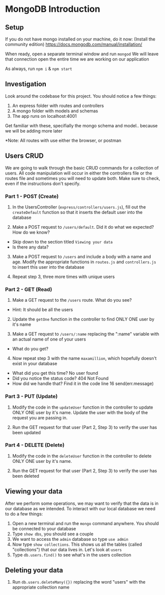 # MongoDB Introduction

## Setup
If you do not have mongo installed on your machine, do it now:
(Install the community edition)
https://docs.mongodb.com/manual/installation/

When ready, open a separate terminal window and run `mongod`
We will leave that connection open the entire time we are working
on our application

As always, run `npm i` & `npm start`

## Investigation
Look around the codebase for this project. You should notice a few things:
1. An express folder with routes and controllers
2. A mongo folder with models and schemas
3. The app runs on localhost:4001

Get familiar with these, specifially the mongo schema and model.. because we will be adding more later

*Note: All routes with use either the browser, or postman

## Users CRUD
We are going to walk through the basic CRUD commands for a collection of users. All code manipulation will occur in either the controllers file or the routes file and sometimes you will need to update both. Make sure to check, even if the instructions don't specify. 

### Part 1 - POST (Create)

1. In the UsersController (`express/controllers/users.js`), fill out the `createDefault` function so that it inserts the default user into the database

2. Make a POST request to `/users/default`. Did it do what we expected? How do we know?
  - Skip down to the section titled `Viewing your data`
  - Is there any data?

3. Make a POST request to `/users` and include a body with a name and age. Modify the appropriate functions in `routes.js` and `controllers.js` to insert this user into the database

4. Repeat step 3, three more times with unique users

### Part 2 - GET (Read)

1. Make a GET request to the `/users` route. What do you see?
  - Hint: It should be all the users

2. Update the `getOne` function in the controller to find ONLY ONE user by it's name

3. Make a GET request to `/users/:name` replacing the ":name" variable with an actual name of one of your users
  - What do you get?

4. Now repeat step 3 with the name `maxamillion`, which hopefully doesn't exist in your database
  - What did you get this time?
    No user found
  - Did you notice the status code?
    404 Not Found
  - How did we handle that? Find it in the code
    line 16 send(err.message)

### Part 3 - PUT (Update)

1. Modify the code in the `updateUser` function in the controller to update ONLY ONE user by it's name. Update the user with the body of the request you are passing in.

2. Run the GET request for that user (Part 2, Step 3) to verify the user has been updated

### Part 4 - DELETE (Delete)

1. Modify the code in the `deleteUser` function in the controller to delete ONLY ONE user by it's name.

2. Run the GET request for that user (Part 2, Step 3) to verify the user has been deleted


## Viewing your data
After we perform some operations, we may want to verify that the data is in our database as we intended. To interact with our local database we need to do a few things:
1. Open a new terminal and run the `mongo` command anywhere. You should be connected to your database
2. Type `show dbs`, you should see a couple
3. We want to access the `admin` database so type `use admin`
4. Now type `show collections`. This shows us all the tables (called "collections") that our data lives in. Let's look at `users`
5. Type `db.users.find()` to see what's in the users collection

## Deleting your data
1. Run `db.users.deleteMany({})` replacing the word "users" with the appropriate collection name